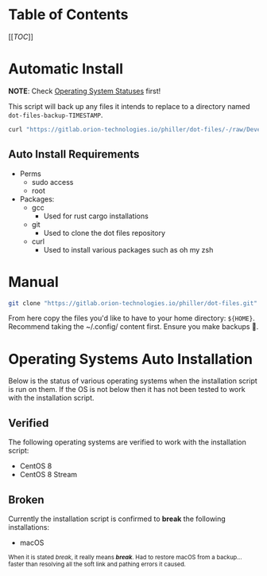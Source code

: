 # Table of Contents
[[_TOC_]]

# Automatic Install
**NOTE**: Check [Operating System Statuses](#operating-systems-auto-installation) first!

This script will back up any files it intends to replace to a directory named `dot-files-backup-TIMESTAMP`.

```bash
curl "https://gitlab.orion-technologies.io/philler/dot-files/-/raw/Development/install.bash" | bash
```

## Auto Install Requirements
- Perms
    - sudo access
    - root
- Packages:
    - gcc
        - Used for rust cargo installations
    - git
        - Used to clone the dot files repository
    - curl
        - Used to install various packages such as oh my zsh

# Manual
```bash
git clone "https://gitlab.orion-technologies.io/philler/dot-files.git" ph-dot-files && cd ph-dot-files
```

From here copy the files you'd like to have to your home directory: `${HOME}`. Recommend taking the ~/.config/
content first. Ensure you make backups 🙂.

# Operating Systems Auto Installation
Below is the status of various operating systems when the installation script is run on them. 
If the OS is not below then it has not been tested to work with the installation script.

## Verified
The following operating systems are verified to work with the installation script:
- CentOS 8
- CentOS 8 Stream

## Broken
Currently the installation script is confirmed to **break** the following installations:
- macOS

<sub>When it is stated *break*, it really means ***break***. Had to restore macOS from a backup... faster than
resolving all the soft link and pathing errors it caused.</sub>
